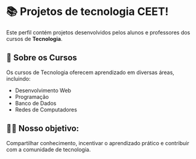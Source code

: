 # 📚 Projetos de tecnologia CEET! 
Este perfil contém projetos desenvolvidos pelos alunos e professores dos cursos de **Tecnologia**.  

## 🚀 Sobre os Cursos 
Os cursos de Tecnologia oferecem aprendizado em diversas áreas, incluindo:  
- Desenvolvimento Web  
- Programação  
- Banco de Dados  
- Redes de Computadores

## 👨‍🏫 Nosso objetivo: 
Compartilhar conhecimento, incentivar o aprendizado prático e contribuir com a comunidade de tecnologia.
